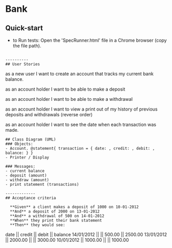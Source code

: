 # Bank


## Quick-start
- to Run tests: Open the 'SpecRunner.html' file in a Chrome browser (copy the file path).
```

----------
## User Stories

```
as a new user
I want to create an account that tracks my current bank balance.

as an account holder
I want to be able to make a deposit

as an account holder
I want to be able to make a withdrawal

as an account holder
I want to view a print out of my history of previous deposits and withdrawals (reverse order)

as an account holder
I want to see the date when each transaction was made.

```
## Class Diagram (UML)
### Objects:
- Account. @statement{ transaction = { date: , credit: , debit: , balance: } }
- Printer / Display

### Messages:
- current balance
- deposit (amount)
- withdraw (amount)
- print statement (transactions)

-------------
## Acceptance criteria

  **Given** a client makes a deposit of 1000 on 10-01-2012  
  **And** a deposit of 2000 on 13-01-2012  
  **And** a withdrawal of 500 on 14-01-2012  
  **When** they print their bank statement  
  **Then** they would see:

  ```
  date || credit || debit || balance
  14/01/2012 || || 500.00 || 2500.00
  13/01/2012 || 2000.00 || || 3000.00
  10/01/2012 || 1000.00 || || 1000.00
  ```

